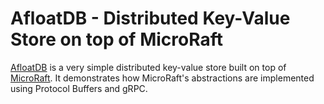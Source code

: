 
# AfloatDB - Distributed Key-Value Store on top of MicroRaft

[AfloatDB](https://github.com/MicroRaft/AfloatDB) is a very simple distributed key-value store
built on top of [MicroRaft](https://github.com/MicroRaft/MicroRaft). It demonstrates how MicroRaft's abstractions are implemented using Protocol Buffers and gRPC.